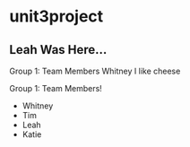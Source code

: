 # unit3project
## Leah Was Here...
Group 1: Team Members
Whitney
I like cheese

Group 1: Team Members!
* Whitney
* Tim
* Leah
* Katie
